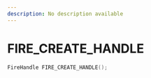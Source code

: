 ```yaml
---
description: No description available 
---
```


# FIRE_CREATE_HANDLE

```cpp
FireHandle FIRE_CREATE_HANDLE();
```